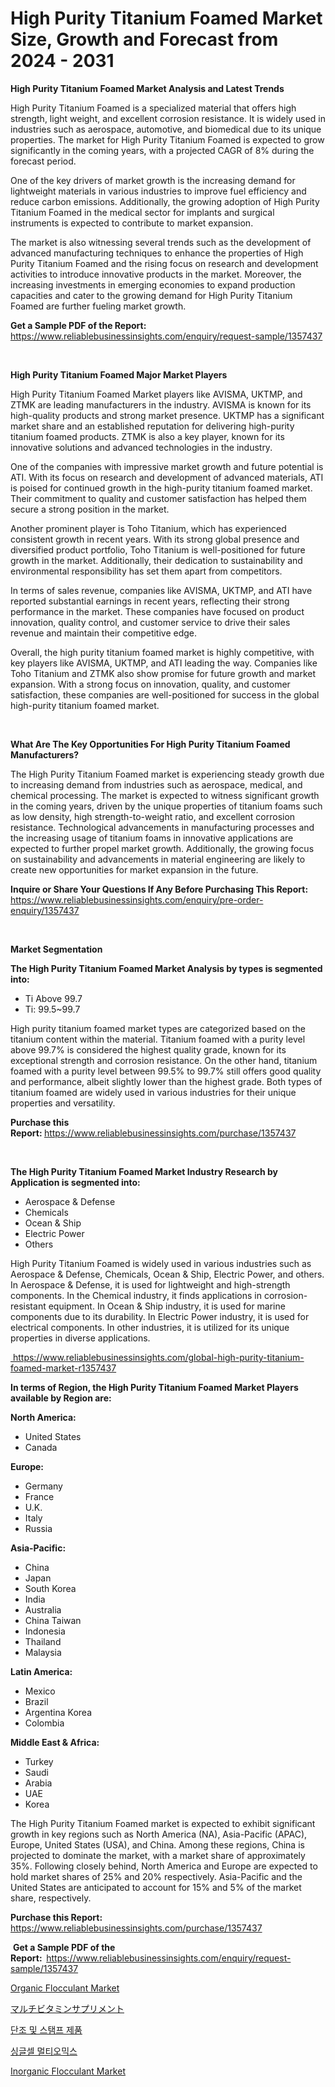 <p><h1>High Purity Titanium Foamed Market Size, Growth and Forecast from 2024 - 2031</h1></p><p><strong>High Purity Titanium Foamed Market Analysis and Latest Trends</strong></p>
<p><p>High Purity Titanium Foamed is a specialized material that offers high strength, light weight, and excellent corrosion resistance. It is widely used in industries such as aerospace, automotive, and biomedical due to its unique properties. The market for High Purity Titanium Foamed is expected to grow significantly in the coming years, with a projected CAGR of 8% during the forecast period.</p><p>One of the key drivers of market growth is the increasing demand for lightweight materials in various industries to improve fuel efficiency and reduce carbon emissions. Additionally, the growing adoption of High Purity Titanium Foamed in the medical sector for implants and surgical instruments is expected to contribute to market expansion.</p><p>The market is also witnessing several trends such as the development of advanced manufacturing techniques to enhance the properties of High Purity Titanium Foamed and the rising focus on research and development activities to introduce innovative products in the market. Moreover, the increasing investments in emerging economies to expand production capacities and cater to the growing demand for High Purity Titanium Foamed are further fueling market growth.</p></p>
<p><strong>Get a Sample PDF of the Report:&nbsp;</strong> <a href="https://www.reliablebusinessinsights.com/enquiry/request-sample/1357437">https://www.reliablebusinessinsights.com/enquiry/request-sample/1357437</a></p>
<p>&nbsp;</p>
<p><strong>High Purity Titanium Foamed Major Market Players</strong></p>
<p><p>High Purity Titanium Foamed Market players like AVISMA, UKTMP, and ZTMK are leading manufacturers in the industry. AVISMA is known for its high-quality products and strong market presence. UKTMP has a significant market share and an established reputation for delivering high-purity titanium foamed products. ZTMK is also a key player, known for its innovative solutions and advanced technologies in the industry.</p><p>One of the companies with impressive market growth and future potential is ATI. With its focus on research and development of advanced materials, ATI is poised for continued growth in the high-purity titanium foamed market. Their commitment to quality and customer satisfaction has helped them secure a strong position in the market.</p><p>Another prominent player is Toho Titanium, which has experienced consistent growth in recent years. With its strong global presence and diversified product portfolio, Toho Titanium is well-positioned for future growth in the market. Additionally, their dedication to sustainability and environmental responsibility has set them apart from competitors.</p><p>In terms of sales revenue, companies like AVISMA, UKTMP, and ATI have reported substantial earnings in recent years, reflecting their strong performance in the market. These companies have focused on product innovation, quality control, and customer service to drive their sales revenue and maintain their competitive edge.</p><p>Overall, the high purity titanium foamed market is highly competitive, with key players like AVISMA, UKTMP, and ATI leading the way. Companies like Toho Titanium and ZTMK also show promise for future growth and market expansion. With a strong focus on innovation, quality, and customer satisfaction, these companies are well-positioned for success in the global high-purity titanium foamed market.</p></p>
<p>&nbsp;</p>
<p><strong>What Are The Key Opportunities For High Purity Titanium Foamed Manufacturers?</strong></p>
<p><p>The High Purity Titanium Foamed market is experiencing steady growth due to increasing demand from industries such as aerospace, medical, and chemical processing. The market is expected to witness significant growth in the coming years, driven by the unique properties of titanium foams such as low density, high strength-to-weight ratio, and excellent corrosion resistance. Technological advancements in manufacturing processes and the increasing usage of titanium foams in innovative applications are expected to further propel market growth. Additionally, the growing focus on sustainability and advancements in material engineering are likely to create new opportunities for market expansion in the future.</p></p>
<p><strong>Inquire or Share Your Questions If Any Before Purchasing This Report:</strong> <a href="https://www.reliablebusinessinsights.com/enquiry/pre-order-enquiry/1357437">https://www.reliablebusinessinsights.com/enquiry/pre-order-enquiry/1357437</a></p>
<p>&nbsp;</p>
<p><strong>Market Segmentation</strong></p>
<p><strong>The High Purity Titanium Foamed Market Analysis by types is segmented into:</strong></p>
<p><ul><li>Ti Above 99.7</li><li>Ti: 99.5~99.7</li></ul></p>
<p><p>High purity titanium foamed market types are categorized based on the titanium content within the material. Titanium foamed with a purity level above 99.7% is considered the highest quality grade, known for its exceptional strength and corrosion resistance. On the other hand, titanium foamed with a purity level between 99.5% to 99.7% still offers good quality and performance, albeit slightly lower than the highest grade. Both types of titanium foamed are widely used in various industries for their unique properties and versatility.</p></p>
<p><strong>Purchase this Report:&nbsp;</strong><a href="https://www.reliablebusinessinsights.com/purchase/1357437">https://www.reliablebusinessinsights.com/purchase/1357437</a></p>
<p>&nbsp;</p>
<p><strong>The High Purity Titanium Foamed Market Industry Research by Application is segmented into:</strong></p>
<p><ul><li>Aerospace & Defense</li><li>Chemicals</li><li>Ocean & Ship</li><li>Electric Power</li><li>Others</li></ul></p>
<p><p>High Purity Titanium Foamed is widely used in various industries such as Aerospace & Defense, Chemicals, Ocean & Ship, Electric Power, and others. In Aerospace & Defense, it is used for lightweight and high-strength components. In the Chemical industry, it finds applications in corrosion-resistant equipment. In Ocean & Ship industry, it is used for marine components due to its durability. In Electric Power industry, it is used for electrical components. In other industries, it is utilized for its unique properties in diverse applications.</p></p>
<p><a href="https://www.reliablebusinessinsights.com/global-high-purity-titanium-foamed-market-r1357437">&nbsp;https://www.reliablebusinessinsights.com/global-high-purity-titanium-foamed-market-r1357437</a></p>
<p><strong>In terms of Region, the High Purity Titanium Foamed Market Players available by Region are:</strong></p>
<p>
    <p> <strong> North America: </strong>
        <ul>
            <li>United States</li>
            <li>Canada</li>
        </ul>
        </p> 
    <p> <strong> Europe: </strong>
        <ul>
            <li>Germany</li>
            <li>France</li>
            <li>U.K.</li>
            <li>Italy</li>
            <li>Russia</li>
        </ul>
        </p> 
    <p> <strong> Asia-Pacific: </strong>
        <ul>
            <li>China</li>
            <li>Japan</li>
            <li>South Korea</li>
            <li>India</li>
            <li>Australia</li>
            <li>China Taiwan</li>
            <li>Indonesia</li>
            <li>Thailand</li>
            <li>Malaysia</li>
        </ul>
        </p> 
    <p> <strong> Latin America: </strong>
        <ul>
            <li>Mexico</li>
            <li>Brazil</li>
            <li>Argentina Korea</li>
            <li>Colombia</li>
        </ul>
        </p> 
    <p> <strong> Middle East & Africa: </strong>
        <ul>
            <li>Turkey</li>
            <li>Saudi</li>
            <li>Arabia</li>
            <li>UAE</li>
            <li>Korea</li>
        </ul>
    </p>
    </p>
<p><p>The High Purity Titanium Foamed market is expected to exhibit significant growth in key regions such as North America (NA), Asia-Pacific (APAC), Europe, United States (USA), and China. Among these regions, China is projected to dominate the market, with a market share of approximately 35%. Following closely behind, North America and Europe are expected to hold market shares of 25% and 20% respectively. Asia-Pacific and the United States are anticipated to account for 15% and 5% of the market share, respectively.</p></p>
<p><strong>Purchase this Report: </strong><a href="https://www.reliablebusinessinsights.com/purchase/1357437">https://www.reliablebusinessinsights.com/purchase/1357437</a></p>
<p>&nbsp;<strong>Get a Sample PDF of the Report:&nbsp;&nbsp;</strong><a href="https://www.reliablebusinessinsights.com/enquiry/request-sample/1357437">https://www.reliablebusinessinsights.com/enquiry/request-sample/1357437</a></p>
<p><strong></strong></p>
<p><p><a href="https://github.com/Krish2023na/Market-Research-Report-List-5/blob/main/organic-flocculant-market.md">Organic Flocculant Market</a></p><p><a href="https://github.com/mm14022023/Market-Research-Report-List-1/blob/main/1485182135818.md">マルチビタミンサプリメント</a></p><p><a href="https://github.com/courtney23pratt/Market-Research-Report-List-1/blob/main/4291742141313.md">단조 및 스탬프 제품</a></p><p><a href="https://github.com/HarrisonKitto2022/Market-Research-Report-List-1/blob/main/8836204141314.md">싱글셀 멀티오믹스</a></p><p><a href="https://github.com/bmorecock/Market-Research-Report-List-3/blob/main/inorganic-flocculant-market.md">Inorganic Flocculant Market</a></p></p>